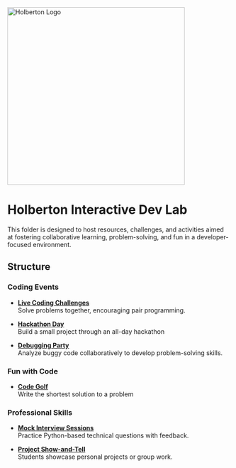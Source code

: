 <img src="https://ml.globenewswire.com/Resource/Download/a08e6c28-55be-44c8-8461-03544f094b38" alt="Holberton Logo" width="400"/>

# Holberton Interactive Dev Lab  

This folder is designed to host resources, challenges, and activities aimed at fostering collaborative learning, problem-solving, and fun in a developer-focused environment.  

## Structure  

### Coding Events  
- **[Live Coding Challenges](./coding_events/)**  
  Solve problems together, encouraging pair programming.  

- **[Hackathon Day](./hackathons/)**  
  Build a small project through an all-day hackathon

- **[Debugging Party](./debugging/)**  
  Analyze buggy code collaboratively to develop problem-solving skills.  

### Fun with Code  
- **[Code Golf](./shortest_path/)**  
  Write the shortest solution to a problem

### Professional Skills  
- **[Mock Interview Sessions](./interviews/)**  
  Practice Python-based technical questions with feedback.  

- **[Project Show-and-Tell](./projects)**  
  Students showcase personal projects or group work.  


